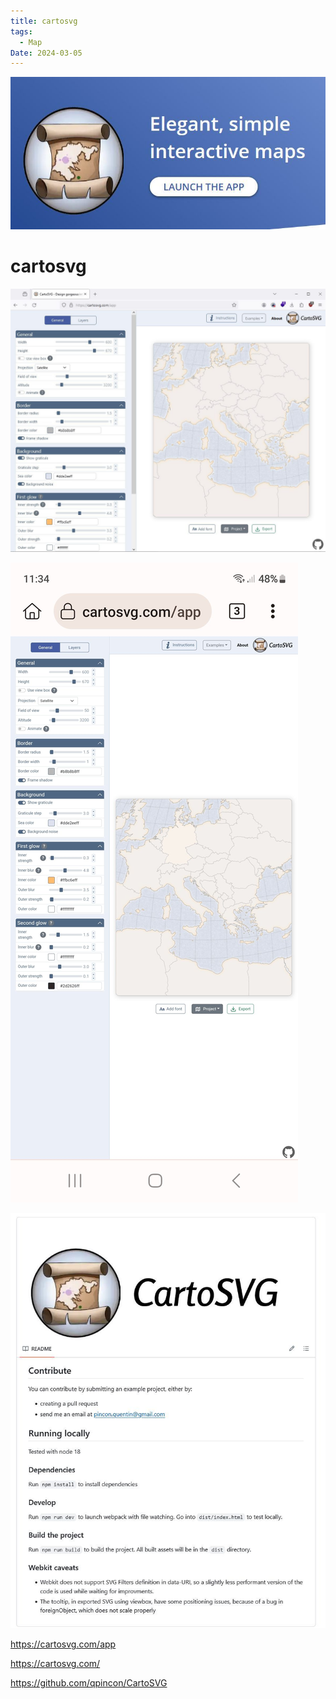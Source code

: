 ```yaml
---
title: cartosvg
tags:
  - Map
Date: 2024-03-05
---
```

![](../_asset/2024-02-25_cartosvg_image_1.jpg)
# cartosvg

![](../_asset/2024-02-25_cartosvg_image_2.jpg)

![](../_asset/2024-02-25_cartosvg_image_3.jpg)

![](../_asset/2024-02-25_cartosvg_image_4.jpg)

<https://cartosvg.com/app>

<https://cartosvg.com/>

<https://github.com/qpincon/CartoSVG>

